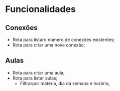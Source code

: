 # Funcionalidades

## Conexões

- Rota para listaro número de conexões existentes;
- Rota para criar uma nova conexão;

## Aulas

- Rota para criar uma aula;
- Rota para listar aulas;
    - Filtrarpor matéria, dia da semana e horário;
